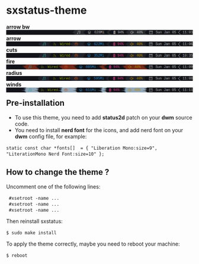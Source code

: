 # sxstatus-theme
<b>arrow bw</b>\
<img align="right" src="https://github.com/diws1/sxstatus-theme/blob/main/screenshot/sx_arrow_bw.png" alt="image" />

<b>arrow</b>\
<img align="right" src="https://github.com/diws1/sxstatus-theme/blob/main/screenshot/sx_arrow.png" alt="image" />

<b>cuts</b>\
<img align="right" src="https://github.com/diws1/sxstatus-theme/blob/main/screenshot/sx_cuts.png" alt="image" />

<b>fire</b>\
<img align="right" src="https://github.com/diws1/sxstatus-theme/blob/main/screenshot/sx_fire.png" alt="image" />

<b>radius</b>\
<img align="right" src="https://github.com/diws1/sxstatus-theme/blob/main/screenshot/sx_radius.png" alt="image" />

<b>winds</b>\
<img align="right" src="https://github.com/diws1/sxstatus-theme/blob/main/screenshot/sx_winds.png" alt="image" />


## Pre-installation
- To use this theme, you need to add <b>status2d</b> patch on your <b>dwm</b> source code. 
- You need to install <b>nerd font</b> for the icons, and add nerd font on your <b>dwm</b> config file, for example:
```
static const char *fonts[]  = { "Liberation Mono:size=9", "LiterationMono Nerd Font:size=10" };
```
## How to change the theme ?
Uncomment one of the following lines:
```
 #xsetroot -name ...
 #xsetroot -name ...
 #xsetroot -name ...
```
Then reinstall sxstatus:
```
$ sudo make install
```
To apply the theme correctly, maybe you need to reboot your machine:
```
$ reboot
```

